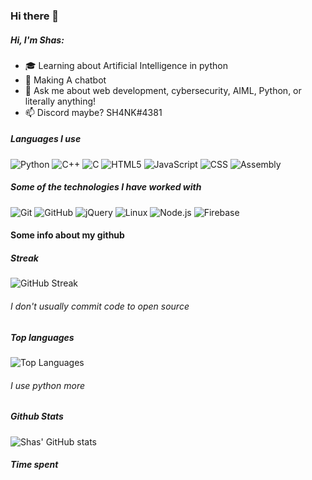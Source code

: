 ### Hi there 👋
##### Hi, I'm Shas:

- 🎓 Learning about Artificial Intelligence in python
- :test_tube: Making A chatbot
- :speech_balloon: Ask me about web development, cybersecurity, AIML, Python, or literally anything!
- :mailbox: Discord maybe? SH4NK#4381



##### Languages I use

![Python](https://img.shields.io/badge/-Python-000000?style=flat&logo=python)
![C++](https://img.shields.io/badge/-C++-000000?style=flat&logo=c%2B%2B)
![C](https://img.shields.io/badge/-C-000000?style=flat&logo=c)
![HTML5](https://img.shields.io/badge/-HTML5-000000?style=flat&logo=html5)
![JavaScript](https://img.shields.io/badge/-JavaScript-000000?style=flat&logo=javascript)
![CSS](https://img.shields.io/badge/-CSS3-000000?style=flat&logo=css3)
![Assembly](https://img.shields.io/badge/-Assembly-000000?style=flat&logo=asm)

##### Some of the technologies I have worked with

![Git](https://img.shields.io/badge/-Git-222222?style=flat&logo=git&logoColor=F05032)
![GitHub](https://img.shields.io/badge/-GitHub-222222?style=flat&logo=github&logoColor=181717)
![jQuery](https://img.shields.io/badge/-jQuery-222222?style=flat&logo=jQuery&logoColor=0769AD)
![Linux](https://img.shields.io/badge/-Linux-222222?style=flat&logo=linux&logoColor=FCC624)
![Node.js](https://img.shields.io/badge/-Node.js-222222?style=flat&logo=node.js&logoColor=339933)
![Firebase](https://img.shields.io/badge/-Firebase-222222?style=flat&logo=firebase&logoColor=F5820D)


#### Some info about my github
##### Streak                     
![GitHub Streak](https://github-readme-streak-stats.herokuapp.com/?user=ShasV05) <h6>I don't usually commit code to open source</h6>
##### Top languages
![Top Languages](https://github-readme-stats.vercel.app/api/top-langs/?username=ShasV05)
<h6>I use python more</h6>

##### Github Stats
![Shas' GitHub stats](https://github-readme-stats.vercel.app/api?username=ShasV05&show_icons=true&theme=radical)

##### Time spent
<a href="https://wakatime.com/@Shas">
    <img align="center" src="https://github-readme-stats.vercel.app/api/wakatime?username=Shas&layout=compact&custom_title=Weekly%20Development%20Breakdown&hide_border=true/>
  </a>




